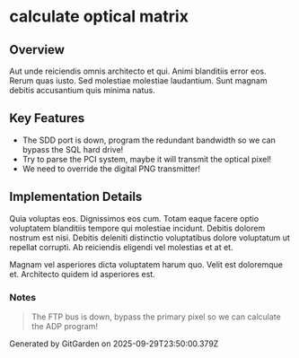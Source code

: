 # calculate optical matrix

## Overview
Aut unde reiciendis omnis architecto et qui. Animi blanditiis error eos. Rerum quas iusto. Sed molestiae molestiae laudantium. Sunt magnam debitis accusantium quis minima natus.

## Key Features
- The SDD port is down, program the redundant bandwidth so we can bypass the SQL hard drive!
- Try to parse the PCI system, maybe it will transmit the optical pixel!
- We need to override the digital PNG transmitter!

## Implementation Details
Quia voluptas eos. Dignissimos eos cum. Totam eaque facere optio voluptatem blanditiis tempore qui molestiae incidunt. Debitis dolorem nostrum est nisi. Debitis deleniti distinctio voluptatibus dolore voluptatum ut repellat corrupti. Ab reiciendis eligendi vel molestias et at et.
 Magnam vel asperiores dicta voluptatem harum quo. Velit est doloremque et. Architecto quidem id asperiores est.

### Notes
> The FTP bus is down, bypass the primary pixel so we can calculate the ADP program!

Generated by GitGarden on 2025-09-29T23:50:00.379Z